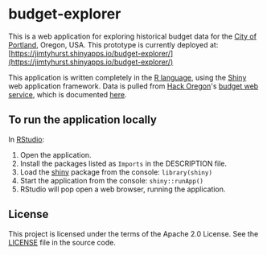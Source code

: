 # budget-explorer
This is a web application for exploring historical budget data for the [City of Portland](https://www.portlandoregon.gov/cbo/), Oregon, USA. This prototype is currently deployed at: [https://jimtyhurst.shinyapps.io/budget-explorer/](https://jimtyhurst.shinyapps.io/budget-explorer/)

This application is written completely in the [R language](https://www.r-project.org/), using the [Shiny](https://shiny.rstudio.com/) web application framework. Data is pulled from [Hack Oregon](http://www.hackoregon.org/)'s [budget web service](http://service.civicpdx.org/budget/), which is documented [here](https://github.com/hackoregon/team-budget).

## To run the application locally
In [RStudio](https://www.rstudio.com/):
1. Open the application.
2. Install the packages listed as `Imports` in the DESCRIPTION file.
3. Load the [shiny](https://shiny.rstudio.com/) package from the console: `library(shiny)`
4. Start the application from the console: `shiny::runApp()`
5. RStudio will pop open a web browser, running the application.

## License
This project is licensed under the terms of the Apache 2.0 License. See the [LICENSE](https://github.com/jimtyhurst/budget-explorer/blob/master/LICENSE) file in the source code.
